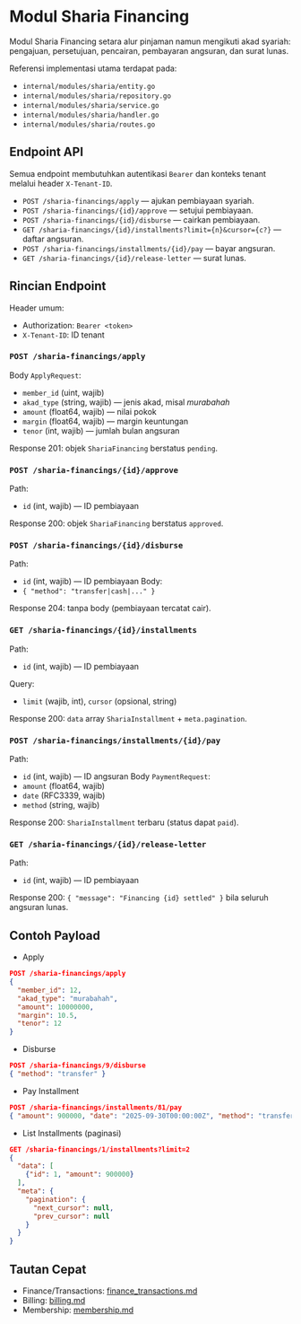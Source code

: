 # Modul Sharia Financing

Modul Sharia Financing setara alur pinjaman namun mengikuti akad syariah: pengajuan, persetujuan, pencairan, pembayaran angsuran, dan surat lunas.

Referensi implementasi utama terdapat pada:
- `internal/modules/sharia/entity.go`
- `internal/modules/sharia/repository.go`
- `internal/modules/sharia/service.go`
- `internal/modules/sharia/handler.go`
- `internal/modules/sharia/routes.go`

## Endpoint API

Semua endpoint membutuhkan autentikasi `Bearer` dan konteks tenant melalui header `X-Tenant-ID`.

- `POST /sharia-financings/apply` — ajukan pembiayaan syariah.
- `POST /sharia-financings/{id}/approve` — setujui pembiayaan.
- `POST /sharia-financings/{id}/disburse` — cairkan pembiayaan.
- `GET /sharia-financings/{id}/installments?limit={n}&cursor={c?}` — daftar angsuran.
- `POST /sharia-financings/installments/{id}/pay` — bayar angsuran.
- `GET /sharia-financings/{id}/release-letter` — surat lunas.

## Rincian Endpoint

Header umum:
- Authorization: `Bearer <token>`
- `X-Tenant-ID`: ID tenant

### `POST /sharia-financings/apply`
Body `ApplyRequest`:
- `member_id` (uint, wajib)
- `akad_type` (string, wajib) — jenis akad, misal *murabahah*
- `amount` (float64, wajib) — nilai pokok
- `margin` (float64, wajib) — margin keuntungan
- `tenor` (int, wajib) — jumlah bulan angsuran

Response 201: objek `ShariaFinancing` berstatus `pending`.

### `POST /sharia-financings/{id}/approve`
Path:
- `id` (int, wajib) — ID pembiayaan

Response 200: objek `ShariaFinancing` berstatus `approved`.

### `POST /sharia-financings/{id}/disburse`
Path:
- `id` (int, wajib) — ID pembiayaan
Body:
- `{ "method": "transfer|cash|..." }`

Response 204: tanpa body (pembiayaan tercatat cair).

### `GET /sharia-financings/{id}/installments`
Path:
- `id` (int, wajib) — ID pembiayaan

Query:
- `limit` (wajib, int), `cursor` (opsional, string)

Response 200: `data` array `ShariaInstallment` + `meta.pagination`.

### `POST /sharia-financings/installments/{id}/pay`
Path:
- `id` (int, wajib) — ID angsuran
Body `PaymentRequest`:
- `amount` (float64, wajib)
- `date` (RFC3339, wajib)
- `method` (string, wajib)

Response 200: `ShariaInstallment` terbaru (status dapat `paid`).

### `GET /sharia-financings/{id}/release-letter`
Path:
- `id` (int, wajib) — ID pembiayaan

Response 200: `{ "message": "Financing {id} settled" }` bila seluruh angsuran lunas.

## Contoh Payload

- Apply
```json
POST /sharia-financings/apply
{
  "member_id": 12,
  "akad_type": "murabahah",
  "amount": 10000000,
  "margin": 10.5,
  "tenor": 12
}
```

- Disburse
```json
POST /sharia-financings/9/disburse
{ "method": "transfer" }
```

- Pay Installment
```json
POST /sharia-financings/installments/81/pay
{ "amount": 900000, "date": "2025-09-30T00:00:00Z", "method": "transfer" }
```

- List Installments (paginasi)
```json
GET /sharia-financings/1/installments?limit=2
{
  "data": [
    {"id": 1, "amount": 900000}
  ],
  "meta": {
    "pagination": {
      "next_cursor": null,
      "prev_cursor": null
    }
  }
}
```

## Tautan Cepat

- Finance/Transactions: [finance_transactions.md](finance_transactions.md)
- Billing: [billing.md](billing.md)
- Membership: [membership.md](membership.md)
